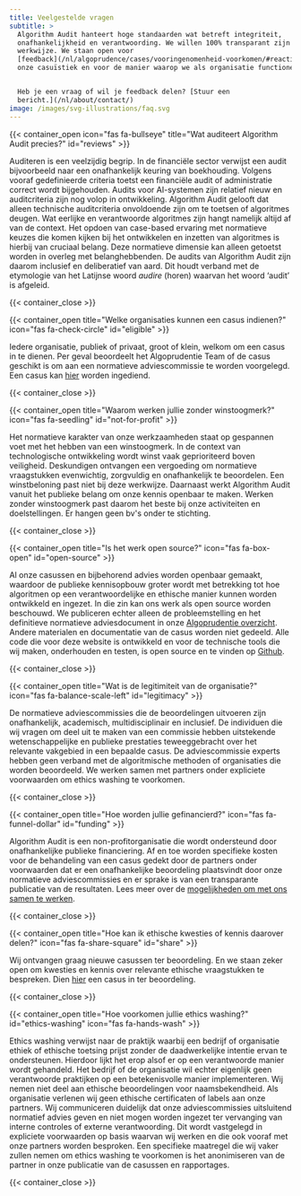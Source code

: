 ```yaml
---
title: Veelgestelde vragen
subtitle: >
  Algorithm Audit hanteert hoge standaarden wat betreft integriteit,
  onafhankelijkheid en verantwoording. We willen 100% transparant zijn over onze
  werkwijze. We staan open voor
  [feedback](/nl/algoprudence/cases/vooringenomenheid-voorkomen/#reaction) op
  onze casuïstiek en voor de manier waarop we als organisatie functioneren.


  Heb je een vraag of wil je feedback delen? [Stuur een
  bericht.](/nl/about/contact/)
image: /images/svg-illustrations/faq.svg
---
```


{{< container_open icon="fas fa-bullseye" title="Wat auditeert Algorithm Audit precies?" id="reviews" >}}

Auditeren is een veelzijdig begrip. In de financiële sector verwijst een audit bijvoorbeeld naar een onafhankelijk keuring van boekhouding. Volgens vooraf gedefinieerde criteria toetst een financiële audit of administratie correct wordt bijgehouden. Audits voor AI-systemen zijn relatief nieuw en auditcriteria zijn nog volop in ontwikkeling. Algorithm Audit gelooft dat alleen technische auditcriteria onvoldoende zijn om te toetsen of algoritmes deugen. Wat eerlijke en verantwoorde algoritmes zijn hangt namelijk altijd af van de context. Het opdoen van case-based ervaring met normatieve keuzes die komen kijken bij het ontwikkelen en inzetten van algoritmes is hierbij van cruciaal belang. Deze normatieve dimensie kan alleen getoetst worden in overleg met belanghebbenden. De audits van Algorithm Audit zijn daarom inclusief en deliberatief van aard. Dit houdt verband met de etymologie van het Latijnse woord *audire* (horen) waarvan het woord ‘audit’ is afgeleid.

{{< container_close >}}

{{< container_open title="Welke organisaties kunnen een casus indienen?" icon="fas fa-check-circle" id="eligible" >}}

Iedere organisatie, publiek of privaat, groot of klein, welkom om een casus in te dienen. Per geval beoordeelt het Algoprudentie Team of de casus geschikt is om aan een normatieve adviescommissie te worden voorgelegd. Een casus kan [hier](/algoprudence/submit-a-case/) worden ingediend.

{{< container_close >}}

{{< container_open title="Waarom werken jullie zonder winstoogmerk?" icon="fas fa-seedling" id="not-for-profit" >}}

Het normatieve karakter van onze werkzaamheden staat op gespannen voet met het hebben van een winstoogmerk. In de context van technologische ontwikkeling wordt winst vaak geprioriteerd boven veiligheid. Deskundigen ontvangen een vergoeding om normatieve vraagstukken evenwichtig, zorgvuldig en onafhankelijk te beoordelen. Een winstbeloning past niet bij deze werkwijze. Daarnaast werkt Algorithm Audit vanuit het publieke belang om onze kennis openbaar te maken. Werken zonder winstoogmerk past daarom het beste bij onze activiteiten en doelstellingen. Er hangen geen bv's onder te stichting.

{{< container_close >}}

{{< container_open title="Is het werk open source?" icon="fas fa-box-open" id="open-source" >}}

Al onze casussen en bijbehorend advies worden openbaar gemaakt, waardoor de publieke kennisopbouw groter wordt met betrekking tot hoe algoritmen op een verantwoordelijke en ethische manier kunnen worden ontwikkeld en ingezet. In die zin kan ons werk als open source worden beschouwd. We publiceren echter alleen de probleemstelling en het definitieve normatieve adviesdocument in onze [Algoprudentie overzicht](https://algorithmaudit.eu/nl/algoprudence/). Andere materialen en documentatie van de casus worden niet gedeeld. Alle code die voor deze website is ontwikkeld en voor de technische tools die wij maken, onderhouden en testen, is open source en te vinden op [Github](https://github.com/NGO-Algorithm-Audit).

{{< container_close >}}

{{< container_open title="Wat is de legitimiteit van de organisatie?" icon="fas fa-balance-scale-left" id="legitimacy" >}}

De normatieve adviescommissies die de beoordelingen uitvoeren zijn onafhankelijk, academisch, multidisciplinair en inclusief. De individuen die wij vragen om deel uit te maken van een commissie hebben uitstekende wetenschappelijke en publieke prestaties teweeggebracht over het relevante vakgebied in een bepaalde casus. De adviescommissie experts hebben geen verband met de algoritmische methoden of organisaties die worden beoordeeld. We werken samen met partners onder expliciete voorwaarden om ethics washing te voorkomen.

{{< container_close >}}

{{< container_open title="Hoe worden jullie gefinancierd?" icon="fas fa-funnel-dollar" id="funding" >}}

Algorithm Audit is een non-profitorganisatie die wordt ondersteund door onafhankelijke publieke financiering. Af en toe worden specifieke kosten voor de behandeling van een casus gedekt door de partners onder voorwaarden dat er een onafhankelijke beoordeling plaatsvindt door onze normatieve adviescommissies en er sprake is van een transparante publicatie van de resultaten. Lees meer over de [mogelijkheden om met ons samen te werken](https://algorithmaudit.eu/nl/knowledge-platform/collaboration/).

{{< container_close >}}

{{< container_open title="Hoe kan ik ethische kwesties of kennis daarover delen?" icon="fas fa-share-square" id="share" >}}

Wij ontvangen graag nieuwe casussen ter beoordeling. En we staan zeker open om kwesties en kennis over relevante ethische vraagstukken te bespreken. Dien [hier](https://algorithmaudit.eu/nl/algoprudence/submit-a-case/) een casus in ter beoordeling.

{{< container_close >}}

{{< container_open title="Hoe voorkomen jullie ethics washing?" id="ethics-washing" icon="fas fa-hands-wash" >}}

Ethics washing verwijst naar de praktijk waarbij een bedrijf of organisatie ethiek of ethische toetsing prijst zonder de daadwerkelijke intentie ervan te ondersteunen. Hierdoor lijkt het erop alsof er op een verantwoorde manier wordt gehandeld. Het bedrijf of de organisatie wil echter eigenlijk geen verantwoorde praktijken op een betekenisvolle manier implementeren. Wij nemen niet deel aan ethische beoordelingen voor naamsbekendheid. Als organisatie verlenen wij geen ethische certificaten of labels aan onze partners. Wij communiceren duidelijk dat onze adviescommissies uitsluitend normatief advies geven en niet mogen worden ingezet ter vervanging van interne controles of externe verantwoording. Dit wordt vastgelegd in expliciete voorwaarden op basis waarvan wij werken en die ook vooraf met onze partners worden besproken. Een specifieke maatregel die wij vaker zullen nemen om ethics washing te voorkomen is het anonimiseren van de partner in onze publicatie van de casussen en rapportages.

{{< container_close >}}
